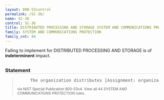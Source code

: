 ```yaml
---
layout: 800-53control
permalink: /SC-36/
name: SC-36
control: SC-36
title: DISTRIBUTED PROCESSING AND STORAGE SYSTEM AND COMMUNICATIONS PROTECTION
family: SYSTEM AND COMMUNICATIONS PROTECTION
family_cnt: 44
---
```

<p class="text-">Failing to implement for DISTRIBUTED PROCESSING AND STORAGE is of <b>indeterminent</b> impact.</p>

<h3 style="border-bottom:1px solid #ddd;margin:30px 0 8px 0;">Statement</h3>
<blockquote>
<pre>     The organization distributes [Assignment: organization-defined processing and storage] across multiple physical locations. 
</pre>
<p><small>via NIST Special Publication 800-53v4. View all 44 <i>SYSTEM AND COMMUNICATIONS PROTECTION</i> rules. <a href="/cce/ssg/group/$Group_id"><span class="glyphicon glyphicon-link"></span></a> </small></p>
</blockquote>

